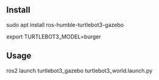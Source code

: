 ## Install

sudo apt install ros-humble-turtlebot3-gazebo

export TURTLEBOT3_MODEL=burger

## Usage

ros2 launch turtlebot3_gazebo turtlebot3_world.launch.py
